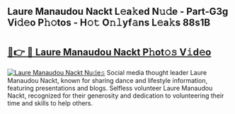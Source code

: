 ## Laure Manaudou Nackt L𝚎a𝚔ed N𝚞𝚍e - Part-G3g Vi𝚍𝚎o P𝚑𝚘tos - H𝚘𝚝 O𝚗𝚕yf𝚊ns L𝚎a𝚔s 88s1B

# <h2><a href="http://kf6bfa7.oniu.top/?m=Laure+Manaudou+Nackt">🔗👉 🔴 Laure Manaudou Nackt P𝚑ot𝚘𝚜 V𝚒d𝚎o</a></h2>

[![Laure Manaudou Nackt Nu𝚍e𝚜](https://i.imgur.com/0qMVB7G.gif)](http://kf6bfa7.oniu.top/?m=Laure+Manaudou+Nackt)
Social media thought leader Laure Manaudou Nackt, known for sharing dance and lifestyle information, featuring presentations and blogs. Selfless volunteer Laure Manaudou Nackt, recognized for their generosity and dedication to volunteering their time and skills to help others.  
